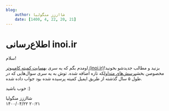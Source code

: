 ```yaml
---
blog:
    author: شااززز منگولیا
    date: [1400, 4, 22, 20, 21]
---
```

# اطلاع‌رسانی inoi.ir

<div class="cnt">
سلام!<p></p>
<p>اومدم بگم که یه سری به<a href="http://www.inoi.ir/" target="_blank">سایت کمیته کامپیوتر (inoi.ir)</a>بزنید و مطالب جدیدشو بخونید! مخصوصن بخش<a href="http://www.inoi.ir/%D9%BE%D8%B1%D8%B3%D8%B4%E2%80%8C%D9%87%D8%A7%DB%8C-%D9%85%D8%AA%D8%AF%D8%A7%D9%88%D9%84/" target="_blank">پرسش‌های متداول</a>که تازه اضافه شده. توش به یه سری سوال‌هایی که در طول ۵ سال گذشته از طریق ایمیل کمیته پرسیده شده بود جواب داده شده.</p>
<p>خوب باشید :)</p>
</div>

<div class="blog-info">
    <div class="blog-author">شااززز منگولیا</div>
    <div class="blog-date">۱۴۰۰/۰۴/۲۲ ۲۰:۲۱</div>
</div>

